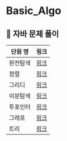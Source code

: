 # Basic_Algo
## 🌱 자바 문제 풀이 
| 단원 명 |                                                                    링크 |
|------|---------------------------------------------------------------------:|
| 완전탐색 | [링크](https://github.com/decten/Basic_Algo/tree/main/Java/bruteforce) |1|1|
| 정렬   | [링크](https://github.com/decten/Basic_Algo/tree/main/Java/sort) |1|1|
| 그리디  | [링크](https://github.com/decten/Basic_Algo/tree/main/Java/greedy) |1|1|
| 이분탐색 | [링크](https://github.com/decten/Basic_Algo/tree/main/Java/binarysearch) |1|1||
| 투포인터 | [링크](https://github.com/decten/Basic_Algo/tree/main/Java/twopointer) |1|1|
| 그래프  | [링크](https://github.com/decten/Basic_Algo/tree/main/Java/graph) |1|1|
| 트리   | [링크](https://github.com/decten/Basic_Algo/tree/main/Java/tree) |1|1|
